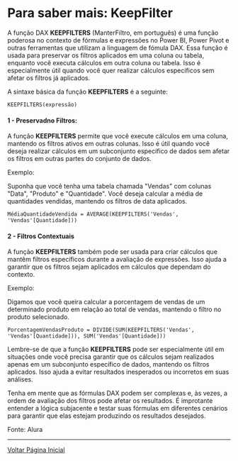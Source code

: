 # Para saber mais: KeepFilter

A função DAX **KEEPFILTERS** (ManterFiltro, em português) é uma função poderosa no contexto de fórmulas e expressões no Power BI, Power Pivot e outras ferramentas que utilizam a linguagem de fómula DAX. Essa função é usada para preservar os filtros aplicados em uma coluna ou tabela, enquanto você executa cálculos em outra coluna ou tabela. Isso é especialmente útil quando você quer realizar cálculos específicos sem afetar os filtros já aplicados. 

A sintaxe básica da função **KEEPFILTERS** é a seguinte:
```
KEEPFILTERS(expressão)
```

#### 1 - Preservadno Filtros:

A função **KEEPFILTERS** permite que você execute cálculos em uma coluna, mantendo os filtros ativos em outras colunas. Isso é útil quando você deseja realizar cálculos em um subconjunto específico de dados sem afetar os filtros em outras partes do conjunto de dados.

Exemplo:

Suponha que você tenha uma tabela chamada "Vendas" com colunas "Data", "Produto" e "Quantidade". Você deseja calcular a média de quantidades vendidas, mantendo os filtros de data aplicados.
```
MédiaQuantidadeVendida = AVERAGE(KEEPFILTERS('Vendas', 'Vendas'[Quantidade]))
```

#### 2 - Filtros Contextuais

A função **KEEPFILTERS** também pode ser usada para criar cálculos que mantêm filtros específicos durante a avaliação de expressões. Isso ajuda a garantir que os filtros sejam aplicados em cálculos que dependam do contexto.

Exemplo:

Digamos que você queira calcular a porcentagem de vendas de um determinado produto em relação ao total de vendas, mantendo o filtro no produto selecionado.
```
PorcentagemVendasProduto = DIVIDE(SUM(KEEPFILTERS('Vendas', 'Vendas'[Quantidade])), SUM('Vendas'[Quantidade]))
```

Lembre-se de que a função **KEEPFILTERS** pode ser especialmente útil em situações onde você precisa garantir que os cálculos sejam realizados apenas em um subconjunto específico de dados, mantendo os filtros aplicados. Isso ajuda a evitar resultados inesperados ou incorretos em suas análises.

Tenha em mente que as fórmulas DAX podem ser complexas e, às vezes, a ordem de avaliação dos filtros pode afetar os resultados. É improtante entender a lógica subjacente e testar suas fórmulas em diferentes cenários  para garantir que elas estejam produzindo os resultados desejados.

Fonte: Alura

---------------
[Voltar Página Inicial](/README.md)